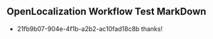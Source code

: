 ## OpenLocalization Workflow Test MarkDown
* 21fb9b07-904e-4f1b-a2b2-ac10fad18c8b thanks!

<!--HONumber=Jul16_HO2-->


